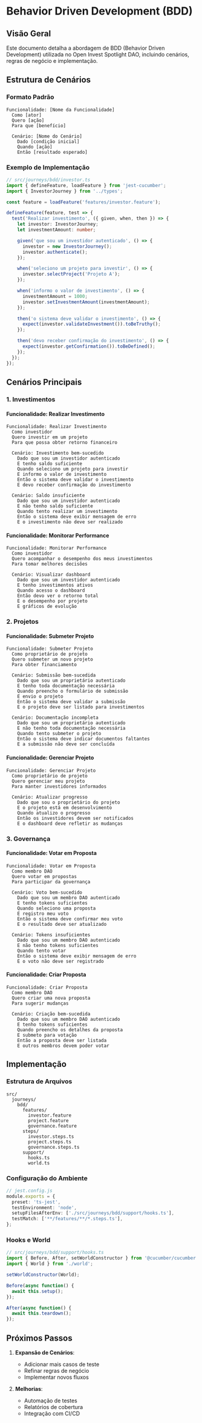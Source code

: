 # Behavior Driven Development (BDD)

## Visão Geral

Este documento detalha a abordagem de BDD (Behavior Driven Development) utilizada no Open Invest Spotlight DAO, incluindo cenários, regras de negócio e implementação.

## Estrutura de Cenários

### Formato Padrão

```gherkin
Funcionalidade: [Nome da Funcionalidade]
  Como [ator]
  Quero [ação]
  Para que [benefício]

  Cenário: [Nome do Cenário]
    Dado [condição inicial]
    Quando [ação]
    Então [resultado esperado]
```

### Exemplo de Implementação

```typescript
// src/journeys/bdd/investor.ts
import { defineFeature, loadFeature } from 'jest-cucumber';
import { InvestorJourney } from '../types';

const feature = loadFeature('features/investor.feature');

defineFeature(feature, test => {
  test('Realizar investimento', ({ given, when, then }) => {
    let investor: InvestorJourney;
    let investmentAmount: number;

    given('que sou um investidor autenticado', () => {
      investor = new InvestorJourney();
      investor.authenticate();
    });

    when('seleciono um projeto para investir', () => {
      investor.selectProject('Projeto A');
    });

    when('informo o valor de investimento', () => {
      investmentAmount = 1000;
      investor.setInvestmentAmount(investmentAmount);
    });

    then('o sistema deve validar o investimento', () => {
      expect(investor.validateInvestment()).toBeTruthy();
    });

    then('devo receber confirmação do investimento', () => {
      expect(investor.getConfirmation()).toBeDefined();
    });
  });
});
```

## Cenários Principais

### 1. Investimentos

#### Funcionalidade: Realizar Investimento
```gherkin
Funcionalidade: Realizar Investimento
  Como investidor
  Quero investir em um projeto
  Para que possa obter retorno financeiro

  Cenário: Investimento bem-sucedido
    Dado que sou um investidor autenticado
    E tenho saldo suficiente
    Quando seleciono um projeto para investir
    E informo o valor de investimento
    Então o sistema deve validar o investimento
    E devo receber confirmação do investimento

  Cenário: Saldo insuficiente
    Dado que sou um investidor autenticado
    E não tenho saldo suficiente
    Quando tento realizar um investimento
    Então o sistema deve exibir mensagem de erro
    E o investimento não deve ser realizado
```

#### Funcionalidade: Monitorar Performance
```gherkin
Funcionalidade: Monitorar Performance
  Como investidor
  Quero acompanhar o desempenho dos meus investimentos
  Para tomar melhores decisões

  Cenário: Visualizar dashboard
    Dado que sou um investidor autenticado
    E tenho investimentos ativos
    Quando acesso o dashboard
    Então devo ver o retorno total
    E o desempenho por projeto
    E gráficos de evolução
```

### 2. Projetos

#### Funcionalidade: Submeter Projeto
```gherkin
Funcionalidade: Submeter Projeto
  Como proprietário de projeto
  Quero submeter um novo projeto
  Para obter financiamento

  Cenário: Submissão bem-sucedida
    Dado que sou um proprietário autenticado
    E tenho toda documentação necessária
    Quando preencho o formulário de submissão
    E envio o projeto
    Então o sistema deve validar a submissão
    E o projeto deve ser listado para investimentos

  Cenário: Documentação incompleta
    Dado que sou um proprietário autenticado
    E não tenho toda documentação necessária
    Quando tento submeter o projeto
    Então o sistema deve indicar documentos faltantes
    E a submissão não deve ser concluída
```

#### Funcionalidade: Gerenciar Projeto
```gherkin
Funcionalidade: Gerenciar Projeto
  Como proprietário de projeto
  Quero gerenciar meu projeto
  Para manter investidores informados

  Cenário: Atualizar progresso
    Dado que sou o proprietário do projeto
    E o projeto está em desenvolvimento
    Quando atualizo o progresso
    Então os investidores devem ser notificados
    E o dashboard deve refletir as mudanças
```

### 3. Governança

#### Funcionalidade: Votar em Proposta
```gherkin
Funcionalidade: Votar em Proposta
  Como membro DAO
  Quero votar em propostas
  Para participar da governança

  Cenário: Voto bem-sucedido
    Dado que sou um membro DAO autenticado
    E tenho tokens suficientes
    Quando seleciono uma proposta
    E registro meu voto
    Então o sistema deve confirmar meu voto
    E o resultado deve ser atualizado

  Cenário: Tokens insuficientes
    Dado que sou um membro DAO autenticado
    E não tenho tokens suficientes
    Quando tento votar
    Então o sistema deve exibir mensagem de erro
    E o voto não deve ser registrado
```

#### Funcionalidade: Criar Proposta
```gherkin
Funcionalidade: Criar Proposta
  Como membro DAO
  Quero criar uma nova proposta
  Para sugerir mudanças

  Cenário: Criação bem-sucedida
    Dado que sou um membro DAO autenticado
    E tenho tokens suficientes
    Quando preencho os detalhes da proposta
    E submeto para votação
    Então a proposta deve ser listada
    E outros membros devem poder votar
```

## Implementação

### Estrutura de Arquivos

```
src/
  journeys/
    bdd/
      features/
        investor.feature
        project.feature
        governance.feature
      steps/
        investor.steps.ts
        project.steps.ts
        governance.steps.ts
      support/
        hooks.ts
        world.ts
```

### Configuração do Ambiente

```typescript
// jest.config.js
module.exports = {
  preset: 'ts-jest',
  testEnvironment: 'node',
  setupFilesAfterEnv: ['./src/journeys/bdd/support/hooks.ts'],
  testMatch: ['**/features/**/*.steps.ts'],
};
```

### Hooks e World

```typescript
// src/journeys/bdd/support/hooks.ts
import { Before, After, setWorldConstructor } from '@cucumber/cucumber';
import { World } from './world';

setWorldConstructor(World);

Before(async function() {
  await this.setup();
});

After(async function() {
  await this.teardown();
});
```

## Próximos Passos

1. **Expansão de Cenários**:
   - Adicionar mais casos de teste
   - Refinar regras de negócio
   - Implementar novos fluxos

2. **Melhorias**:
   - Automação de testes
   - Relatórios de cobertura
   - Integração com CI/CD 